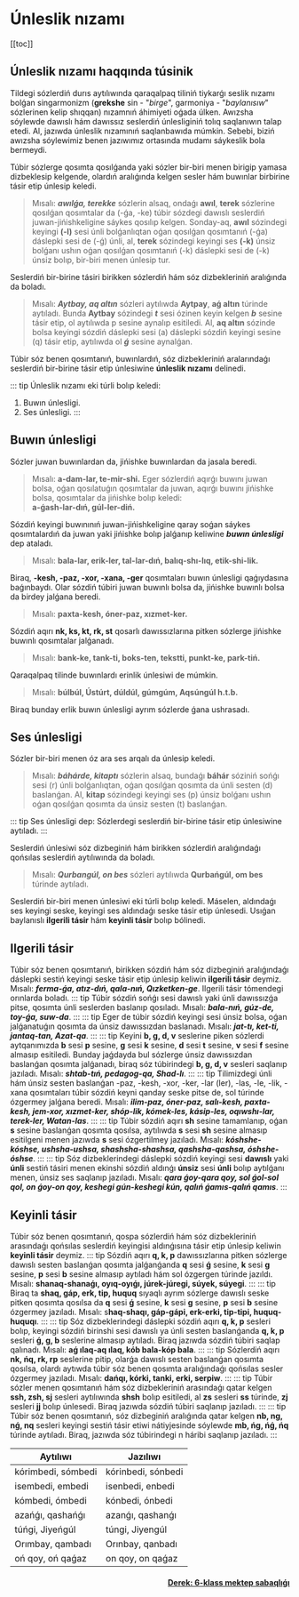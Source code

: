 # Únleslik nızamı

[[toc]]

## Únleslik nızamı haqqında túsinik
Tildegi sózlerdiń durıs aytılıwında qaraqalpaq tiliniń tiykarǵı seslik nızamı bolǵan singarmonizm (**grekshe** sin - "*birge*", garmoniya - "*baylanısıw*" sózlerinen kelip shıqqan) nızamnıń áhimiyeti oǵada úlken. Awızsha sóylewde dawıslı hám dawıssız seslerdiń únlesliginiń tolıq saqlanıwın talap etedi. Al, jazıwda únleslik nızamınıń saqlanbawıda múmkin. Sebebi, biziń awızsha sóylewimiz benen jazıwımız ortasında mudamı sáykeslik bola bermeydi.

Túbir sózlerge qosımta qosılǵanda yaki sózler bir-biri menen birigip yamasa dizbeklesip kelgende, olardıń aralıǵında kelgen sesler hám buwınlar birbirine tásir etip únlesip keledi.
>  Mısalı: ___*awılǵa*, *terekke*___ sózlerin alsaq, ondaǵı **awıl**, **terek** sózlerine qosılǵan qosımtalar da (-ǵa, -ke) túbir sózdegi dawıslı seslerdiń juwan-jińishkeligine sáykes qosılıp kelgen. Sonday-aq, **awıl** sózindegi keyingi **(-l)** sesi únli bolǵanlıqtan oǵan qosılǵan qosımtanıń (-ǵa) dáslepki sesi de (-ǵ) únli, al, **terek** sózindegi keyingi ses **(-k)** únsiz bolǵanı ushın oǵan qosılǵan qosımtanıń (-k) dáslepki sesi de (-k) únsiz bolıp, bir-biri menen únlesip tur.

Seslerdiń bir-birine tásiri birikken sózlerdiń hám sóz dizbekleriniń aralıǵında da boladı.
>  Mısalı: ___*Aytbay, aq altın*___ sózleri aytılıwda **Aytpay**, **aǵ altın** túrinde aytıladı. Bunda **Aytbay** sózindegi ***t*** sesi ózinen keyin kelgen ***b*** sesine tásir etip, ol aytılıwda p sesine aynalıp esitiledi. Al, **aq altın** sózinde bolsa keyingi sózdiń dáslepki sesi (a) dáslepki sózdiń keyingi sesine (q) tásir etip, aytılıwda ol ***ǵ*** sesine aynalǵan.

Túbir sóz benen qosımtanıń, buwınlardıń, sóz dizbekleriniń aralarındaǵı seslerdiń bir-birine tásir etip únlesiwine **únleslik nızamı** delinedi. 

::: tip Únleslik nızamı eki túrli bolıp keledi:
1. Buwın únlesligi.
2. Ses únlesligi.
:::


## Buwın únlesligi
Sózler juwan buwınlardan da, jińishke buwınlardan da jasala beredi.
>  Mısalı: **a-dam-lar, te-mir-shi.**
Eger sózlerdiń aqırǵı buwını juwan bolsa, oǵan qosılatuǵın qosımtalar da juwan, aqırǵı buwını jińishke bolsa, qosımtalar da jińishke bolıp keledi:  
> **a-ǵash-lar-dıń, gúl-ler-diń.**

Sózdiń keyingi buwınınıń juwan-jińishkeligine qaray soǵan sáykes qosımtalardıń da juwan yaki jińishke bolıp jalǵanıp keliwine ***buwın únlesligi*** dep ataladı.
> Mısalı: **bala-lar, erik-ler, tal-lar-dıń, balıq-shı-lıq, etik-shi-lik.**

Biraq, **-kesh, -paz, -xor, -xana, -ger** qosımtaları buwın únlesligi qaǵıydasına baǵınbaydı. Olar sózdiń túbiri juwan buwınlı bolsa da, jińishke buwınlı bolsa da birdey jalǵana beredi.
> Mısalı: **paxta-kesh, óner-paz, xızmet-ker.**

Sózdiń aqırı **nk, ks, kt, rk, st** qosarlı dawıssızlarına pitken sózlerge jińishke buwınlı qosımtalar jalǵanadı.
> Mısalı: **bank-ke, tank-ti, boks-ten, tekstti, punkt-ke, park-tiń.**


Qaraqalpaq tilinde buwınlardı erinlik únlesiwi de múmkin.
> Mısalı: **búlbúl, Ústúrt, dúldúl, gúmgúm, Aqsúngúl h.t.b.**

Biraq bunday erlik buwın únlesligi ayrım sózlerde ǵana ushrasadı.



## Ses únlesligi
Sózler bir-biri menen óz ara ses arqalı da únlesip keledi.
> Mısalı: ***báhárde, kitaptı*** sózlerin alsaq, bundaǵı **báhár** sóziniń sońǵı sesi (r) únli bolǵanlıqtan, oǵan qosılǵan qosımta da únli sesten (d) baslanǵan. Al, **kitap** sózindegi keyingi ses (p) únsiz bolǵanı ushın oǵan qosılǵan qosımta da únsiz sesten (t) baslanǵan.

::: tip Ses únlesligi dep:
Sózlerdegi seslerdiń bir-birine tásir etip únlesiwine aytıladı.
:::

Seslerdiń únlesiwi sóz dizbeginiń hám birikken sózlerdiń aralıǵındaǵı qońsılas seslerdiń aytılıwında da boladı.
> Mısalı: ***Qurbangúl, on bes*** sózleri aytılıwda **Qurbańgúl, om bes** túrinde aytıladı.

Seslerdiń bir-biri menen únlesiwi eki túrli bolıp keledi. Máselen, aldındaǵı ses keyingi seske, keyingi ses aldındaǵı seske tásir etip únlesedi. Usıǵan baylanıslı **ilgerili tásir** hám **keyinli tásir** bolıp bólinedi.


## Ilgerili tásir
Túbir sóz benen qosımtanıń, birikken sózdiń  hám sóz dizbeginiń aralıǵındaǵı dáslepki sestiń keyingi seske tásir etip únlesip keliwin **ilgerili tásir** deymiz. Mısalı: ***ferma-ǵa, atız-dıń, qala-nıń, Qızketken-ge***. Ilgerili tásir tómendegi orınlarda boladı.
::: tip
Túbir sózdiń sońǵı sesi dawıslı yaki únli dawıssızǵa pitse, qosımta únli seslerden baslanıp qosıladı. Mısalı: ***bala-nıń, gúz-de, toy-ǵa, suw-da***.
:::
::: tip
Eger de túbir sózdiń keyingi sesi únsiz bolsa, oǵan jalǵanatuǵın qosımta da únsiz dawıssızdan baslanadı. Mısalı: ***jat-tı, ket-ti, jantaq-tan, Azat-qa***.
:::
::: tip
Keyini **b, g, d, v** seslerine piken sózlerdi aytqanımızda **b** sesi **p** sesine, **g** sesi **k** sesine, **d** sesi **t** sesine, **v** sesi **f** sesine almasıp esitiledi. Bunday jaǵdayda bul sózlerge únsiz dawıssızdan baslanǵan qosımta jalǵanadı, biraq sóz túbirindegi **b, g, d, v** sesleri saqlanıp jazıladı. Mısalı: ***shtab-tıń, pedagog-qa, Shad-lı***.
:::
::: tip
Tilimizdegi únli hám únsiz sesten baslanǵan -paz, -kesh, -xor, -ker, -lar (ler), -las, -le, -lik, -xana qosımtaları túbir sózdiń keyni qanday seske pitse de, sol túrinde ózgermey jalǵana beredi. Mısalı: ***ilim-paz, óner-paz, salı-kesh, paxta-kesh, jem-xor, xızmet-ker, shóp-lik, kómek-les, kásip-les, oqıwshı-lar, terek-ler, Watan-las***.
:::
::: tip
Túbir sózdiń aqırı **sh** sesine tamamlanıp, oǵan **s** sesine baslanǵan qosımta qosılsa, aytılıwda **s** sesi **sh** sesine almasıp esitilgeni menen jazıwda **s** sesi ózgertilmey jazıladı. Mısalı: ***kóshshe-kóshse, ushsha-ushsa, shashsha-shashsa, qashsha-qashsa, óshshe-óshse***.
:::
::: tip
Sóz dizbeklerindegi dáslepki sózdiń keyingi sesi **dawıslı** yaki **únli** sestiń tásiri menen ekinshi sózdiń aldınǵı **únsiz** sesi **únli** bolıp aytılǵanı menen, únsiz ses saqlanıp jazıladı. Mısalı: ***qara ǵoy-qara qoy, sol ǵol-sol qol, on ǵoy-on qoy, keshegi gún-keshegi kún, qalıń ǵamıs-qalıń qamıs***.
:::

## Keyinli tásir
Túbir sóz benen qosımtanıń, qospa sózlerdiń hám sóz dizbekleriniń arasındaǵı qońsılas seslerdiń keyingisi aldınǵısına tásir etip únlesip keliwin **keyinli tásir** deymiz.
::: tip
Sózdiń aqırı **q, k, p** dawıssızlarına pitken sózlerge dawıslı sesten baslanǵan qosımta jalǵanǵanda **q** sesi **ǵ** sesine, **k** sesi **g** sesine, **p** sesi **b** sesine almasıp aytıladı hám sol ózgergen túrinde jazıldı. Mısalı: **shanaq-shanaǵı, oyıq-oyıǵı, júrek-júregi, súyek, súyegi**.
:::
::: tip
Biraq ta **shaq, gáp, erk, tip, huquq** sıyaqlı ayrım sózlerge dawıslı seske pitken qosımta qosılsa da **q** sesi **ǵ** sesine, **k** sesi **g** sesine, **p** sesi **b** sesine ózgermey jazıladı. Mısalı: s**haq-shaqı, gáp-gápi, erk-erki, tip-tipi, huquq-huquqı**.
:::
::: tip
Sóz dizbeklerindegi dáslepki sózdiń aqırı **q, k, p** sesleri bolıp, keyingi sózdiń birinshi sesi dawıslı ya únli sesten baslanǵanda **q, k, p** sesleri **ǵ, g, b** seslerine almasıp aytıladı. Biraq jazıwda sózdiń túbiri saqlap qalınadı. Mısalı: **aǵ ılaq-aq ılaq, kób bala-kóp bala**.
:::
::: tip
Sózlerdiń aqırı **nk, ńq, rk, rp** seslerine pitip, olarǵa dawıslı sesten baslanǵan qosımta qosılsa, olardı aytıwda túbir sóz benen qosımta aralıǵındaǵı qońsılas sesler ózgermey jazıladı. Mısalı: **dańqı, kórki, tanki, erki, serpiw**.
:::
::: tip
Túbir sózler menen qosımtanıń hám sóz dizbekleriniń arasındaǵı qatar kelgen **ssh, zsh, sj** sesleri aytılıwında **shsh** bolıp esitiledi, al **zs** sesleri **ss** túrinde, **zj** sesleri **jj** bolıp únlesedi. Biraq jazıwda sózdiń túbiri saqlanıp jazıladı.
:::
::: tip
Túbir sóz benen qosımtanıń, sóz dizbeginiń aralıǵında qatar kelgen **nb, ng, nǵ, nq** sesleri keyingi sestiń tásir etiwi nátiyjesinde sóylewde **mb, ńg, ńǵ, ńq** túrinde aytıladı. Biraq, jazıwda sóz túbirindegi n háribi saqlanıp jazıladı.
:::

|      Aytılıwı      |      Jazılıwı      |
| ------------------ | ------------------ |
| kórimbedi, sómbedi | kórinbedi, sónbedi |
| isembedi, embedi   | isenbedi, enbedi   |
| kómbedi, ómbedi    | kónbedi, ónbedi    |
| azańǵı, qashańǵı   | azanǵı, qashanǵı   |
| túńgi, Jiyeńgúl    | túngi, Jiyengúl    |
| Orımbay, qambadı   | Orınbay, qanbadı   |
| oń qoy, oń qaǵaz   | on qoy, on qaǵaz   |



<div style="text-align: right"><a href="/qaraqalpaq_tili_6.pdf"><h4>Derek: 6-klass mektep sabaqlıǵı</h4></a></div>